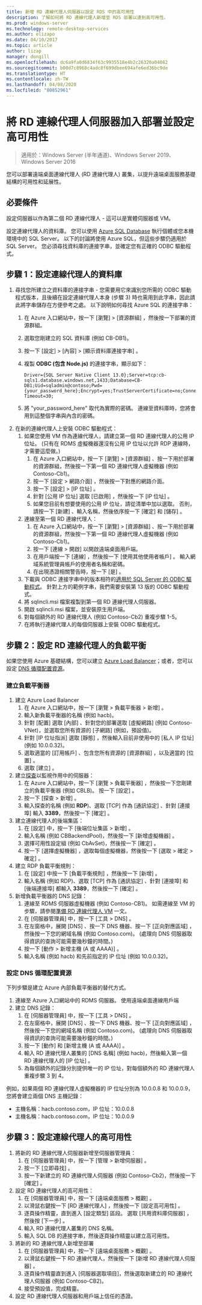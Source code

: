 ```yaml
---
title: 新增 RD 連線代理人伺服器以設定 RDS 中的高可用性
description: 了解如何將 RD 連線代理人新增至 RDS 部署以達到高可用性。
ms.prod: windows-server
ms.technology: remote-desktop-services
ms.author: elizapo
ms.date: 04/10/2017
ms.topic: article
author: lizap
manager: dongill
ms.openlocfilehash: dc6a9fa0d6834f63c9935518e4b2c26320a04082
ms.sourcegitcommit: b00d7c8968c4adc8f699dbee694afe6ed36bc9de
ms.translationtype: HT
ms.contentlocale: zh-TW
ms.lasthandoff: 04/08/2020
ms.locfileid: "80852961"
---
```

# <a name="add-the-rd-connection-broker-server-to-the-deployment-and-configure-high-availability"></a>將 RD 連線代理人伺服器加入部署並設定高可用性

>適用於：Windows Server (半年通道)、Windows Server 2019、Windows Server 2016

您可以部署遠端桌面連線代理人 (RD 連線代理人) 叢集，以提升遠端桌面服務基礎結構的可用性和延展性。 

## <a name="pre-requisites"></a>必要條件

設定伺服器以作為第二個 RD 連線代理人 - 這可以是實體伺服器或 VM。

設定連線代理人的資料庫。 您可以使用 [Azure SQL Database](https://azure.microsoft.com/documentation/articles/sql-database-get-started/#create-a-new-aure-sql-database) 執行個體或您本機環境中的 SQL Server。 以下的討論將使用 Azure SQL，但這些步驟仍適用於 SQL Server。 您必須尋找資料庫的連接字串，並確定您有正確的 ODBC 驅動程式。

## <a name="step-1-configure-the-database-for-the-connection-broker"></a>步驟 1：設定連線代理人的資料庫

1. 尋找您所建立之資料庫的連接字串 - 您需要用它來識別您所需的 ODBC 驅動程式版本，且後續在設定連線代理人本身 (步驟 3) 時也需用到此字串，因此請此將字串儲存在方便參考之處。 以下說明如何尋找 Azure SQL 的連接字串：  
    1. 在 Azure 入口網站中，按一下 [瀏覽] > [資源群組]  ，然後按一下部署的資源群組。   
    2. 選取您剛建立的 SQL 資料庫 (例如 CB-DB1)。   
    3. 按一下 [設定]   > [內容]   > [顯示資料庫連接字串]  。   
    4. 複製 **ODBC (包含 Node.js)** 的連接字串，顯示如下：   
      
        ```
        Driver={SQL Server Native Client 13.0};Server=tcp:cb-sqls1.database.windows.net,1433;Database=CB-DB1;Uid=sqladmin@contoso;Pwd={your_password_here};Encrypt=yes;TrustServerCertificate=no;Connection Timeout=30;
        ```
  
    5. 將 "your_password_here" 取代為實際的密碼。 連線至資料庫時，您將會用到這整個字串與內含的密碼。 
2. 在新的連線代理人上安裝 ODBC 驅動程式： 
   1. 如果您使用 VM 作為連線代理人，請建立第一個 RD 連線代理人的公用 IP 位址。 (只有在 RDMS 虛擬機器還沒有公用 IP 位址以允許 RDP 連線時，才需要這麼做。)
       1. 在 Azure 入口網站中，按一下 [瀏覽]   > [資源群組]  、按一下用於部署的資源群組，然後按一下第一個 RD 連線代理人虛擬機器 (例如 Contoso-Cb1)。
       2. 按一下 [設定 > 網路介面]  ，然後按一下對應的網路介面。
       3. 按一下 [設定] > [IP 位址]  。
       4. 針對 [公用 IP 位址]  選取 [已啟用]  ，然後按一下 [IP 位址]  。
       5. 如果您目前有想要使用的公用 IP 位址，請從清單中加以選取。 否則，請按一下 [新建]  、輸入名稱，然後依序按一下 [確定]  和 [儲存]  。
   2. 連線至第一個 RD 連線代理人：
       1. 在 Azure 入口網站中，按一下 [瀏覽]   > [資源群組]  、按一下用於部署的資源群組，然後按一下第一個 RD 連線代理人虛擬機器 (例如 Contoso-Cb1)。
       2. 按一下 [連線 > 開啟]  以開啟遠端桌面用戶端。
       3. 在用戶端按一下 [連線]  ，然後按一下 [使用其他使用者帳戶]  。 輸入網域系統管理員帳戶的使用者名稱和密碼。
       4. 在出現憑證相關警告時，按一下 [是]  。
   3. 下載與 ODBC 連接字串中的版本相符的[適用於 SQL Server 的 ODBC 驅動程式](https://www.microsoft.com/download/confirmation.aspx?id=50420)。 針對上方的範例字串，我們需要安裝第 13 版的 ODBC 驅動程式。
   4. 將 sqlincli.msi 檔案複製到第一個 RD 連線代理人伺服器。   
   5. 開啟 sqlincli.msi 檔案，並安裝原生用戶端。  
   6. 對每個額外的 RD 連線代理人 (例如 Contoso-Cb2) 重複步驟 1-5。
   7. 在將執行連線代理人的每個伺服器上安裝 ODBC 驅動程式。

## <a name="step-2-configure-load-balancing-on-the-rd-connection-brokers"></a>步驟 2：設定 RD 連線代理人的負載平衡 

如果您使用 Azure 基礎結構，您可以建立 [Azure Load Balancer](#create-a-load-balancer)；或者，您可以設定 [DNS 循環配置資源](#configure-dns-round-robin)。

### <a name="create-a-load-balancer"></a>建立負載平衡器  
1. 建立 Azure Load Balancer   
      1. 在 Azure 入口網站中，按一下 [瀏覽 > 負載平衡器 > 新增]  。   
      2. 輸入新負載平衡器的名稱 (例如 hacb)。   
      3. 針對 [配置]  選取 [內部]  、針對您的部署選取 [虛擬網路]  (例如 Contoso-VNet)，並選取您所有資源的 [子網路]  (例如，預設值)。   
      4. 針對 [IP 位址指派]  選取 [靜態]  ，然後輸入目前非使用中的 [私人 IP 位址]  (例如 10.0.0.32)。   
      5. 選取適當的 [訂用帳戶]  、包含您所有資源的 [資源群組]  ，以及適當的 [位置]  。   
      6. 選取 [建立]  。   
2. 建立[探查](https://azure.microsoft.com/documentation/articles/load-balancer-custom-probe-overview/)以監視作用中的伺服器：   
      1. 在 Azure 入口網站中，按一下 [瀏覽 > 負載平衡器]  ，然後按一下您剛建立的負載平衡器 (例如 CBLB)。 按一下 [設定]  。   
      2. 按一下 [探查 > 新增]  。   
      3. 輸入探查的名稱 (例如 **RDP**)、選取 [TCP]  作為 [通訊協定]  、針對 [連接埠]  輸入 **3389**，然後按一下 [確定]  。   
3. 建立連線代理人的後端集區：   
      1. 在 [設定]  中，按一下 [後端位址集區 > 新增]  。   
      2. 輸入名稱 (例如 CBBackendPool)，然後按一下 [新增虛擬機器]  。  
      3. 選擇可用性設定組 (例如 CbAvSet)，然後按一下 [確定]  。   
      3. 按一下 [選擇虛擬機器]  ，選取每個虛擬機器，然後按一下 [選取 > 確定 > 確定]  。   
4. 建立 RDP 負載平衡規則：   
      1. 在 [設定]  中按一下 [負載平衡規則]  ，然後按一下 [新增]  。   
      2. 輸入名稱 (例如 RDP)、選取 [TCP]  作為 [通訊協定]  、針對 [連接埠]  和 [後端連接埠]  都輸入 **3389**，然後按一下 [確定]  。   
5. 新增負載平衡器的 DNS 記錄：   
      1. 連線至 RDMS 伺服器虛擬機器 (例如 Contoso-CB1)。 如需連線至 VM 的步驟，請參閱[準備 RD 連線代理人 VM](Prepare-the-RD-Connection-Broker-VM-for-Remote-Desktop.md) 一文。   
      2. 在 [伺服器管理員] 中，按一下 [工具 > DNS]  。   
      3. 在左窗格中，展開 [DNS]  、按一下 DNS 機器、按一下 [正向對應區域]  ，然後按一下您的網域名稱 (例如 Contoso.com)。 (處理向 DNS 伺服器取得資訊的查詢可能需要幾秒鐘的時間。)  
      4. 按一下 [動作 > 新增主機 (A 或 AAAA)]  。   
      9. 輸入名稱 (例如 hacb) 和先前指定的 IP 位址 (例如 10.0.0.32)。   

### <a name="configure-dns-round-robin"></a>設定 DNS 循環配置資源  
  
下列步驟是建立 Azure 內部負載平衡器的替代方式。   
  
1. 連線至 Azure 入口網站中的 RDMS 伺服器。 使用遠端桌面連線用戶端   
2. 建立 DNS 記錄：   
      1. 在 [伺服器管理員] 中，按一下 [工具 > DNS]  。   
      2. 在左窗格中，展開 [DNS]  、按一下 DNS 機器、按一下 [正向對應區域]  ，然後按一下您的網域名稱 (例如 Contoso.com)。 (處理向 DNS 伺服器取得資訊的查詢可能需要幾秒鐘的時間。)  
      3. 按一下 [動作]  和 [新增主機 (A 或 AAAA)]  。   
      4. 輸入 RD 連線代理人叢集的 [DNS 名稱]  (例如 hacb)，然後輸入第一個 RD 連線代理人的 [IP 位址]  。   
      5. 為每個額外的記錄分別提供唯一的 IP 位址，對每個額外的 RD 連線代理人重複步驟 3 到 4。


例如，如果兩個 RD 連線代理人虛擬機器的 IP 位址分別為 10.0.0.8 和 10.0.0.9，您將會建立兩個 DNS 主機記錄：
 - 主機名稱：hacb.contoso.com，IP 位址：10.0.0.8
 - 主機名稱：hacb.contoso.com，IP 位址：10.0.0.9

## <a name="step-3-configure-the-connection-brokers-for-high-availability"></a>步驟 3：設定連線代理人的高可用性

1. 將新的 RD 連線代理人伺服器新增至伺服器管理員：
   1. 在 [伺服器管理員] 中，按一下 [管理 > 新增伺服器]  。
   2. 按一下 [立即尋找]  。
   3. 按一下新建立的 RD 連線代理人伺服器 (例如 Contoso-Cb2)，然後按一下 [確定]  。
2. 設定 RD 連線代理人的高可用性：
   1. 在 [伺服器管理員] 中，按一下 [遠端桌面服務 > 概觀]  。
   2. 以滑鼠右鍵按一下 [RD 連線代理人]  ，然後按一下 [設定高可用性]  。
   3. 逐頁操作精靈，直到進入 [設定類型] 區段。 選取 [共用資料庫伺服器]  ，然後按 [下一步]  。
   4. 輸入 RD 連線代理人叢集的 DNS 名稱。
   5. 輸入 SQL DB 的連接字串，然後逐頁操作精靈以建立高可用性。
3. 將新的 RD 連線代理人新增至部署
   1. 在 [伺服器管理員] 中，按一下 [遠端桌面服務 > 概觀]  。
   2. 以滑鼠右鍵按一下 RD 連線代理人，然後按一下 [新增 RD 連線代理人伺服器]  。
   3. 逐頁操作精靈直到進入 [伺服器選取項目]，然後選取新建立的 RD 連線代理人伺服器 (例如 Contoso-CB2)。
   4. 接受預設值，完成精靈。
4. 設定 RD 連線代理人伺服器和用戶端上信任的憑證。

